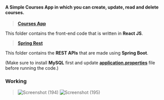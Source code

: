 #### A Simple Courses App in which you can create, update, read and delete courses.

>[**Courses App**](https://github.com/Pulkit3108/Spring-Boot/tree/master/Courses%20App)

This folder contains the front-end code that is written in **React JS**.

>[**Spring Rest**](https://github.com/Pulkit3108/Spring-Boot/tree/master/Spring%20Rest)

This folder contains the **REST APIs** that are made using **Spring Boot**.


(Make sure to install **MySQL** first and update [**application.properties**](https://github.com/Pulkit3108/Spring-Boot/blob/master/Spring%20Rest/src/main/resources/application.properties) file before running the code.)


### Working
>![Screenshot (194)](https://user-images.githubusercontent.com/46241207/169701696-30670748-e1ab-4f4d-b0b9-2b803c5e1be0.png)
![Screenshot (195)](https://user-images.githubusercontent.com/46241207/169701695-ade9c940-c912-4cc0-b1f7-e87459b9ccbf.png)
